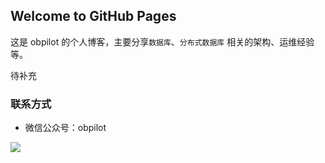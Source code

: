 
## Welcome to GitHub Pages

这是 obpilot 的个人博客，主要分享`数据库`、`分布式数据库` 相关的架构、运维经验等。
 

待补充

### 联系方式

+ 微信公众号：obpilot 

![](https://github-readme-stats.vercel.app/api?username=obpilot)

